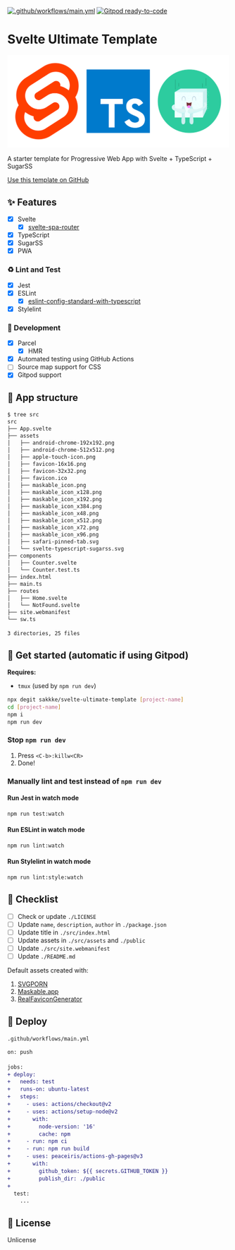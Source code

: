 [![.github/workflows/main.yml](https://github.com/sakkke/svelte-ultimate-template/actions/workflows/main.yml/badge.svg)](https://github.com/sakkke/svelte-ultimate-template/actions/workflows/main.yml)
[![Gitpod ready-to-code](https://img.shields.io/badge/Gitpod-ready--to--code-908a85?logo=gitpod)](https://gitpod.io/from-referrer/)
# Svelte Ultimate Template

![svelte-typescript-sugarss](src/assets/svelte-typescript-sugarss.svg)

A starter template for Progressive Web App with Svelte + TypeScript + SugarSS

[Use this template on GitHub](https://github.com/sakkke/svelte-ultimate-template/generate)

## ✨ Features

- [x] Svelte
  - [x] [svelte-spa-router](https://github.com/ItalyPaleAle/svelte-spa-router)
- [x] TypeScript
- [x] SugarSS
- [x] PWA

### ♻️ Lint and Test

- [x] Jest
- [x] ESLint
  - [x] [eslint-config-standard-with-typescript](https://github.com/standard/eslint-config-standard-with-typescript)
- [x] Stylelint

### 🔨 Development

- [x] Parcel
  - [x] HMR
- [x] Automated testing using GitHub Actions
- [ ] Source map support for CSS
- [x] Gitpod support

## 🎨 App structure

```console
$ tree src
src
├── App.svelte
├── assets
│   ├── android-chrome-192x192.png
│   ├── android-chrome-512x512.png
│   ├── apple-touch-icon.png
│   ├── favicon-16x16.png
│   ├── favicon-32x32.png
│   ├── favicon.ico
│   ├── maskable_icon.png
│   ├── maskable_icon_x128.png
│   ├── maskable_icon_x192.png
│   ├── maskable_icon_x384.png
│   ├── maskable_icon_x48.png
│   ├── maskable_icon_x512.png
│   ├── maskable_icon_x72.png
│   ├── maskable_icon_x96.png
│   ├── safari-pinned-tab.svg
│   └── svelte-typescript-sugarss.svg
├── components
│   ├── Counter.svelte
│   └── Counter.test.ts
├── index.html
├── main.ts
├── routes
│   ├── Home.svelte
│   └── NotFound.svelte
├── site.webmanifest
└── sw.ts

3 directories, 25 files
```

## 🎉 Get started (automatic if using Gitpod)

**Requires:**

- `tmux` (used by `npm run dev`)

```sh
npx degit sakkke/svelte-ultimate-template [project-name]
cd [project-name]
npm i
npm run dev
```

### Stop `npm run dev`

1. Press `<C-b>:killw<CR>`
1. Done!

### Manually lint and test instead of `npm run dev`

#### Run Jest in watch mode

```sh
npm run test:watch
```

#### Run ESLint in watch mode

```sh
npm run lint:watch
```

#### Run Stylelint in watch mode

```sh
npm run lint:style:watch
```

## 🔰 Checklist

- [ ] Check or update `./LICENSE`
- [ ] Update `name`, `description`, `author` in `./package.json`
- [ ] Update title in `./src/index.html`
- [ ] Update assets in `./src/assets` and `./public`
- [ ] Update `./src/site.webmanifest`
- [ ] Update `./README.md`

Default assets created with:

1. [SVGPORN](https://svgporn.com/)
1. [Maskable.app](https://maskable.app/)
1. [RealFaviconGenerator](https://realfavicongenerator.net/)

## 🚀 Deploy

`.github/workflows/main.yml`

```diff
on: push

jobs:
+ deploy:
+   needs: test
+   runs-on: ubuntu-latest
+   steps:
+     - uses: actions/checkout@v2
+     - uses: actions/setup-node@v2
+       with:
+         node-version: '16'
+         cache: npm
+     - run: npm ci
+     - run: npm run build
+     - uses: peaceiris/actions-gh-pages@v3
+       with:
+         github_token: ${{ secrets.GITHUB_TOKEN }}
+         publish_dir: ./public
+
  test:
    ...
```

## 📄 License

Unlicense